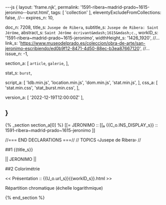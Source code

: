 ---js
{
  layout:    'frame.njk',
  permalink: '1591-ribera~madrid-prado~1615-jeronimo--burst.html',
  tags:      [ 'collection' ],
  eleventyExcludeFromCollections: false,
  //-- expires_n: 10,

  doc_n:      7208,
  title_s:    `Jusepe de Ribera`,
  subtitle_s: `Jusepe de Ribera: Saint Jérôme`,
  abstract_s: `Saint Jérôme écrivant&mdash;1615&mdash;c.`,
  workID_s:   '1591-ribera~madrid-prado~1615-jeronimo',
  widthHeight_s:  '1426_1920',
  //... link_s:  'https://www.museodelprado.es/coleccion/obra-de-arte/san-jeronimo-escribiendo/ed0b9f12-8471-4d50-88ec-b3ea87667120',
  //... issue_n: -1,

  section_a:
  [
    `article`,
    `galerie`,
  ],

  stat_s: `burst`,

  script_a:
  [
    'Idb.min.js',
    'location.min.js',
    'dom.min.js',
    'stat.min.js',
  ],
  css_a:
  [
    'stat.min.css',
    'stat_burst.min.css',
  ],

  version_a:
  [
    '2022-12-19T12:00:00Z'
  ],

}
---
{% _section section_a[0] %}
[[=  JERONIMO  ::
     [[₉  {{C_o.INS_DISPLAY_s}}  :: 1591-ribera~madrid-prado~1615-jeronimo ]]

//=== END DECLARATIONS ===//
//  TOPICS
‹Jusepe de Ribera›
//



##1  {{title_s}}

||  JERONIMO  ||




##2  Colorimétrie

<<  Présentation  ::  {{U_o.url_s}}{{workID_s}}.html  >>

Répartition chromatique (échelle logarithmique)

{% end_section %}
